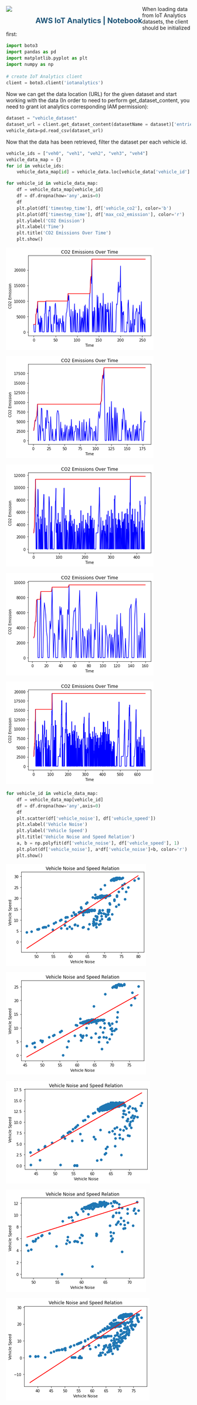 <p>
    <img src="https://s3.amazonaws.com/iotanalytics-templates/Logo.png" style="float:left;width:65px">
    <h1 style="float:left;color:#1A5276;padding-left:15px;font-size:20px;">AWS IoT Analytics | Notebook</h1>
</p>


When loading data from IoT Analytics datasets, the client should be initialized first:


```python
import boto3
import pandas as pd
import matplotlib.pyplot as plt
import numpy as np

# create IoT Analytics client
client = boto3.client('iotanalytics')
```

Now we can get the data location (URL) for the given dataset and start working with the data (In order to need to perform get_dataset_content, you need to grant iot analytics corresponding IAM permission):


```python
dataset = "vehicle_dataset"
dataset_url = client.get_dataset_content(datasetName = dataset)['entries'][0]['dataURI']
vehicle_data=pd.read_csv(dataset_url)
```

Now that the data has been retrieved, filter the dataset per each vehicle id. 


```python
vehicle_ids = ["veh0", "veh1", "veh2", "veh3", "veh4"]
vehicle_data_map = {}
for id in vehicle_ids:
    vehicle_data_map[id] = vehicle_data.loc[vehicle_data['vehicle_id'] == id]
```


```python
for vehicle_id in vehicle_data_map:
    df = vehicle_data_map[vehicle_id]
    df = df.dropna(how='any',axis=0) 
    df
    plt.plot(df['timestep_time'], df['vehicle_co2'], color='b')
    plt.plot(df['timestep_time'], df['max_co2_emission'], color='r')
    plt.ylabel('CO2 Emission')
    plt.xlabel('Time')
    plt.title('CO2 Emissions Over Time')
    plt.show()
```


    
![png](output_7_0.png)
    



    
![png](output_7_1.png)
    



    
![png](output_7_2.png)
    



    
![png](output_7_3.png)
    



    
![png](output_7_4.png)
    



```python
for vehicle_id in vehicle_data_map:
    df = vehicle_data_map[vehicle_id]
    df = df.dropna(how='any',axis=0) 
    df
    plt.scatter(df['vehicle_noise'], df['vehicle_speed'])
    plt.xlabel('Vehicle Noise')
    plt.ylabel('Vehicle Speed')
    plt.title('Vehicle Noise and Speed Relation')
    a, b = np.polyfit(df['vehicle_noise'], df['vehicle_speed'], 1)
    plt.plot(df['vehicle_noise'], a*df['vehicle_noise']+b, color='r')
    plt.show()
```


    
![png](output_8_0.png)
    



    
![png](output_8_1.png)
    



    
![png](output_8_2.png)
    



    
![png](output_8_3.png)
    



    
![png](output_8_4.png)
    



```python

```
